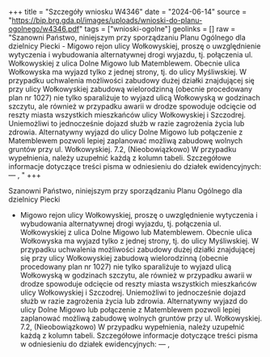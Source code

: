 +++
title = "Szczegóły wniosku W4346"
date = "2024-06-14"
source = "https://bip.brg.gda.pl/images/uploads/wnioski-do-planu-ogolnego/w4346.pdf"
tags = ["wnioski-ogolne"]
geolinks = []
raw = "Szanowni Państwo, niniejszym przy sporządzaniu Planu Ogólnego dla dzielnicy Piecki - Migowo rejon ulicy Wołkowyskiej, proszę o uwzględnienie wytyczenia i wybudowania alternatywnej drogi wyjazdu, tj. połączenia ul. Wołkowyskiej z ulica Dolne Migowo lub Matemblewem. Obecnie ulica Wołkowyska ma wyjazd tylko z jednej strony, tj. do ulicy Myśliwskiej. W przypadku uchwalenia możliwości zabudowy dużej działki znajdującej się przy ulicy Wołkowyskiej zabudową wielorodzinną (obecnie procedowany plan nr 1027) nie tylko sparaliżuje to wyjazd ulicą Wołkowyską w godzinach szczytu, ale również w przypadku awarii w drodze spowoduje odcięcie od reszty miasta wszystkich mieszkańców ulicy Wołkowyskiej i Szczodrej. Uniemożliwi to jednocześnie dojazd służb w razie zagrożenia życia lub zdrowia. Alternatywny wyjazd do ulicy Dolne Migowo lub połączenie z Matemblewem pozwoli lepiej zaplanować możliwą zabudowę wolnych gruntów przy ul. Wołkowyskiej. 7.2, (Nieobowiązkowo) W przypadku wypełnienia, należy uzupełnić każdą z kolumn tabeli. Szczegółowe informacje dotyczące treści pisma w odniesieniu do działek ewidencyjnych: — , "
+++

Szanowni Państwo, niniejszym przy sporządzaniu Planu Ogólnego dla dzielnicy Piecki
- Migowo rejon ulicy Wołkowyskiej, proszę o uwzględnienie wytyczenia i wybudowania
alternatywnej drogi wyjazdu, tj. połączenia ul. Wołkowyskiej z ulica Dolne Migowo lub
Matemblewem. Obecnie ulica Wołkowyska ma wyjazd tylko z jednej strony, tj. do ulicy
Myśliwskiej. W przypadku uchwalenia możliwości zabudowy dużej działki znajdującej się przy
ulicy Wołkowyskiej zabudową wielorodzinną (obecnie procedowany plan nr 1027) nie tylko
sparaliżuje to wyjazd ulicą Wołkowyską w godzinach szczytu, ale również w przypadku awarii w
drodze spowoduje odcięcie od reszty miasta wszystkich mieszkańców ulicy Wołkowyskiej i
Szczodrej. Uniemożliwi to jednocześnie dojazd służb w razie zagrożenia życia lub zdrowia.
Alternatywny wyjazd do ulicy Dolne Migowo lub połączenie z Matemblewem pozwoli lepiej
zaplanować możliwą zabudowę wolnych gruntów przy ul. Wołkowyskiej.
7.2, (Nieobowiązkowo) W przypadku wypełnienia, należy uzupełnić każdą z kolumn tabeli.
Szczegółowe informacje dotyczące treści pisma w odniesieniu do działek ewidencyjnych: — ,



